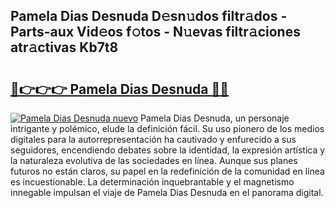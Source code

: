 ## Pamela Dias Desnuda D𝚎sn𝚞dos filtr𝚊dos - Parts-aux Vid𝚎os f𝚘tos - N𝚞evas filtr𝚊ciones atr𝚊ctivas Kb7t8

# <h2><a href="http://mb1he7.tromn.icu/?c=Pamela+Dias+Desnuda">🔗👉👉👉 Pamela Dias Desnuda 🔗🔗</a></h2>

[![Pamela Dias Desnuda nuevo](https://i.imgur.com/pEAQMta.gif)](http://mb1he7.tromn.icu/?c=Pamela+Dias+Desnuda)
Pamela Dias Desnuda, un personaje intrigante y polémico, elude la definición fácil. Su uso pionero de los medios digitales para la autorrepresentación ha cautivado y enfurecido a sus seguidores, encendiendo debates sobre la identidad, la expresión artística y la naturaleza evolutiva de las sociedades en línea. Aunque sus planes futuros no están claros, su papel en la redefinición de la comunidad en línea es incuestionable. La determinación inquebrantable y el magnetismo innegable impulsan el viaje de Pamela Dias Desnuda en el panorama digital.
